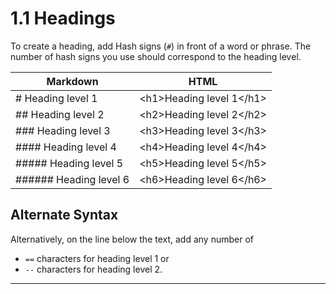 # 1.1 Headings

To create a heading, add Hash signs (`#`) in front of a word or phrase. The number of hash signs you use should correspond to the heading level. 

| Markdown               | HTML                       |
| ---------------------| -------------------------|
| # Heading level 1      | \<h1>Heading level 1\</h1> |
| ## Heading level 2     | \<h2>Heading level 2\</h2> |
| ### Heading level 3    | \<h3>Heading level 3\</h3> |
| #### Heading level 4   | \<h4>Heading level 4\</h4> |
| ##### Heading level 5  | \<h5>Heading level 5\</h5> |
| ###### Heading level 6 | \<h6>Heading level 6\</h6> |
## Alternate Syntax 

Alternatively, on the line below the text, add any number of 
- `==` characters for heading level 1 or
- `--` characters for heading level 2.

---
